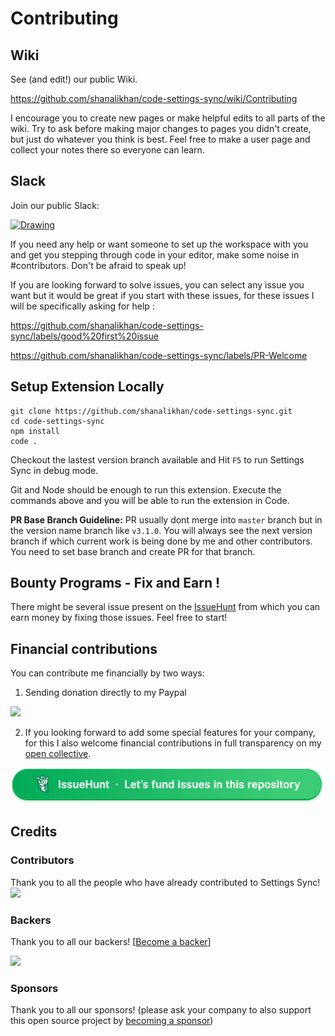 # Contributing

## Wiki

See (and edit!) our public Wiki.

https://github.com/shanalikhan/code-settings-sync/wiki/Contributing

I encourage you to create new pages or make helpful edits to all parts of the wiki. Try to ask before making major changes to pages you didn't create, but just do whatever you think is best. Feel free to make a user page and collect your notes there so everyone can learn.

## Slack

Join our public Slack:

<a href="https://join.slack.com/t/codesettingssync/shared_invite/enQtMzE3MjY5NTczNDMwLTYwMTIwNGExOGE2MTJkZWU0OTU5MmI3ZTc4N2JkZjhjMzY1OTk5OGExZjkwMDMzMDU4ZTBlYjk5MGQwZmMyNzk">
<img src="https://shanalikhan.github.io/img/slack.PNG" alt="Drawing" style="width: 50px;"/>
</a>

If you need any help or want someone to set up the workspace with you and get you stepping through code in your editor, make some noise in #contributors. Don't be afraid to speak up!

If you are looking forward to solve issues, you can select any issue you want but it would be great if you start with these issues, for these issues I will be specifically asking for help :

https://github.com/shanalikhan/code-settings-sync/labels/good%20first%20issue

https://github.com/shanalikhan/code-settings-sync/labels/PR-Welcome


## Setup Extension Locally

```
git clone https://github.com/shanalikhan/code-settings-sync.git
cd code-settings-sync
npm install
code .
```

Checkout the lastest version branch available and Hit `F5` to run Settings Sync in debug mode.

Git and Node should be enough to run this extension. Execute the commands above and you will be able to run the extension in Code.

**PR Base Branch Guideline:**
PR usually dont merge into `master` branch but in the version name branch like `v3.1.0`.
You will always see the next version branch if which current work is being done by me and other contributors. You need to set base branch and create PR for that branch.


## Bounty Programs - Fix and Earn !

There might be several issue present on the [IssueHunt](https://issuehunt.io/repos/47984369) from which you can earn money by fixing those issues. Feel free to start!



## Financial contributions

You can contribute me financially by two ways:

1. Sending donation directly to my Paypal

[<img src="https://www.paypalobjects.com/en_US/i/btn/btn_donateCC_LG.gif">](https://www.paypal.com/cgi-bin/webscr?cmd=_donations&business=4W3EWHHBSYMM8&lc=IE&item_name=Code%20Settings%20Sync&item_number=visual%20studio%20code%20settings%20sync&currency_code=USD&bn=PP%2dDonationsBF%3abtn_donate_SM%2egif%3aNonHosted)

2. If you looking forward to add some special features for your company, for this I also welcome financial contributions in full transparency on my [open collective](https://opencollective.com/code-settings-sync).

[![issuehunt-image](https://github.com/BoostIO/issuehunt-materials/blob/master/issuehunt-badge@1x.png?raw=true)](https://issuehunt.io/repos/47984369)


## Credits

### Contributors

Thank you to all the people who have already contributed to Settings Sync!
<a href="graphs/contributors"><img src="https://opencollective.com/code-settings-sync/contributors.svg?width=890" /></a>

### Backers

Thank you to all our backers! [[Become a backer](https://opencollective.com/code-settings-sync#backer)]

<a href="https://opencollective.com/code-settings-sync#backers" target="_blank"><img src="https://opencollective.com/code-settings-sync/backers.svg?width=890"></a>

### Sponsors

Thank you to all our sponsors! (please ask your company to also support this open source project by [becoming a sponsor](https://opencollective.com/code-settings-sync/order/3849#))
